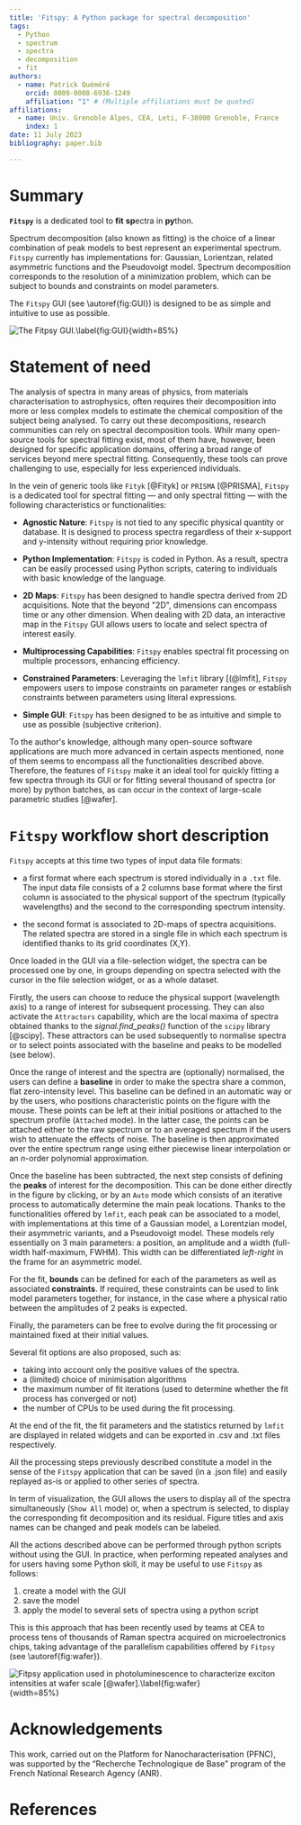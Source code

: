 ```yaml
---
title: 'Fitspy: A Python package for spectral decomposition'
tags:
  - Python
  - spectrum
  - spectra
  - decomposition
  - fit
authors:
  - name: Patrick Quéméré
    orcid: 0009-0008-6936-1249 
    affiliation: "1" # (Multiple affiliations must be quoted)
affiliations:
  - name: Univ. Grenoble Alpes, CEA, Leti, F-38000 Grenoble, France
    index: 1
date: 11 July 2023
bibliography: paper.bib

---
```


# Summary

**`Fitspy`** is a dedicated tool to **fit** **sp**ectra in **py**thon.

Spectrum decomposition (also known as fitting) is the choice of a linear combination of peak models to best represent an experimental spectrum. `Fitspy` currently has implementations for: Gaussian, Lorientzan, related asymmetric functions and the Pseudovoigt model. Spectrum decomposition corresponds to the resolution of a minimization problem, which can be subject to bounds and constraints on model parameters.

The `Fitspy` GUI (see \autoref{fig:GUI}) is designed to be as simple and intuitive to use as possible.

![The `Fitpsy` GUI.\label{fig:GUI}](https://cea-metrocarac.github.io/fitspy/fitspy.png){width=85%}

# Statement of need

The analysis of spectra in many areas of physics, from materials characterisation to astrophysics, often requires their decomposition
into more or less complex models to estimate the chemical composition of the subject being analysed.
To carry out these decompositions, research communities can rely on spectral decomposition tools.
Whilr many open-source tools for spectral fitting exist, most of them have, however, been designed for specific application domains, offering a broad range of services beyond mere spectral fitting. Consequently, these tools can prove challenging to use, especially for less experienced individuals.

In the vein of generic tools like `Fityk` [@Fityk] or `PRISMA`  [@PRISMA], `Fitspy` is a dedicated tool for spectral fitting — and only spectral fitting — with the following characteristics or functionalities:

* **Agnostic Nature**: `Fitspy` is not tied to any specific physical quantity or database. It is designed to process spectra regardless of their x-support and y-intensity without requiring prior knowledge.

* **Python Implementation**: `Fitspy` is coded in Python. As a result, spectra can be easily processed using Python scripts, catering to individuals with basic knowledge of the language.

* **2D Maps**: `Fitspy` has been designed to handle spectra derived from 2D acquisitions. Note that the beyond "2D", dimensions can encompass time or any other dimension. When dealing with 2D data, an interactive map in the `Fitspy` GUI allows users to locate and select spectra of interest easily.

* **Multiprocessing Capabilities**: `Fitspy` enables spectral fit processing on multiple processors, enhancing efficiency.

* **Constrained Parameters**: Leveraging the `lmfit` library [(@lmfit], `Fitspy` empowers users to impose constraints on parameter ranges or establish constraints between parameters using literal expressions.

* **Simple GUI**: `Fitspy` has been designed to be as intuitive and simple to use as possible (subjective criterion).

To the author's knowledge, although many open-source software applications are much more advanced in certain aspects mentioned, none of them seems to encompass all the functionalities described above. Therefore, the features of `Fitspy` make it an ideal tool for quickly fitting a few spectra through its GUI or for fitting several thousand of spectra (or more) by python batches, as can occur in the context of large-scale parametric studies [@wafer].


# `Fitspy` workflow short description

`Fitspy` accepts at this time two types of input data file formats:

* a first format where each spectrum is stored individually in a `.txt` file. The input data file consists of a 2 columns base format where the first column is associated to the physical support of the spectrum (typically wavelengths) and the second to the corresponding spectrum intensity.

* the second format is associated to 2D-maps of spectra acquisitions. The related spectra are stored in a single file in which each spectrum is identified thanks to its grid coordinates (X,Y).

Once loaded in the GUI via a file-selection widget, the spectra can be processed one by one, in groups depending on spectra selected with the cursor in the file selection widget, or as a whole dataset.

Firstly, the users can choose to reduce the physical support (wavelength axis) to a range of interest for subsequent processing. They can also activate the `Attractors` capability, which are the local maxima of spectra obtained thanks to the *signal.find_peaks()* function of the `scipy` library [@scipy].
These attractors can be used subsequently to normalise spectra or to select points associated with the baseline and peaks to be modelled (see below).

Once the range of interest and the spectra are (optionally) normalised, the users can define a **baseline** in order to make the spectra share a common, flat zero-intensity level.
This baseline can be defined in an automatic way or by the users, who positions characteristic points on the figure with the mouse.
These points can be left at their initial positions or attached to the spectrum profile (`Attached` mode).
In the latter case, the points can be attached either to the raw spectrum or to an averaged spectrum if the users wish to attenuate the effects of noise.
The baseline is then approximated over the entire spectrum range using either piecewise linear interpolation or an *n*-order polynomial approximation.

Once the baseline has been subtracted, the next step consists of defining the **peaks** of interest for the decomposition.
This can be done either directly in the figure by clicking, or by an `Auto` mode which consists of an iterative process to automatically determine the main peak locations.
Thanks to the functionalities offered by `lmfit`, each peak can be associated to a model, with implementations at this time of a Gaussian model, a Lorentzian model, their asymmetric variants, and a Pseudovoigt model. These models rely essentially on 3 main parameters: a position, an amplitude and a width (full-width half-maximum, FWHM). This width can be differentiated *left-right* in the frame for an asymmetric model.

For the fit, **bounds** can be defined for each of the parameters as well as associated **constraints**. If required, these constraints can be used to link model parameters together, for instance, in the case where a physical ratio between the amplitudes of 2 peaks is expected.

Finally, the parameters can be free to evolve during the fit processing or maintained fixed at their initial values.

Several fit options are also proposed, such as:

* taking into account only the positive values of the spectra.
* a (limited) choice of minimisation algorithms
* the maximum number of fit iterations (used to determine whether the fit process has converged or not)
* the number of CPUs to be used during the fit processing.

At the end of the fit, the fit parameters and the statistics returned by `lmfit` are displayed in related widgets and can be exported in .csv and .txt files respectively.

All the processing steps previously described constitute a model in the sense of the `Fitspy` application that can be saved (in a .json file) and easily replayed as-is or applied to other series of spectra.

In term of visualization, the GUI allows the users to display all of the spectra simultaneously (`Show All` mode) or, when a spectrum is selected, to display the corresponding fit decomposition and its residual. Figure titles and axis names can be changed and peak models can be labeled.

All the actions described above can be performed through python scripts without using the GUI. In practice, when performing repeated analyses and for users having some Python skill, it may be useful to use `Fitspy` as follows:

1. create a model with the GUI
2. save the model
3. apply the model to several sets of spectra using a python script

This is this approach that has been recently used by teams at CEA to process tens of thousands of Raman spectra acquired on microelectronics chips, taking advantage of the parallelism capabilities offered by `Fitpsy` (see \autoref{fig:wafer}).

![`Fitpsy` application used in photoluminescence to characterize exciton intensities at wafer scale [@wafer].\label{fig:wafer}](https://cea-metrocarac.github.io/fitspy/2d-map-PL.png){width=85%}

# Acknowledgements

This work, carried out on the Platform for Nanocharacterisation (PFNC), was supported by the “Recherche Technologique de Base” program of the French National Research Agency (ANR).

# References